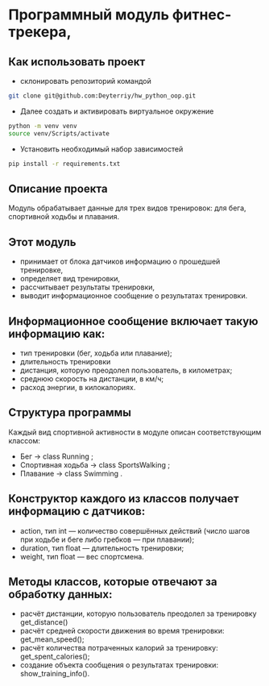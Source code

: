 # Программный модуль фитнес-трекера,

## Как использовать проект
 - склонировать репозиторий командой
```bash
git clone git@github.com:Deyterriy/hw_python_oop.git
```
 - Далее создать и активировать виртуальное окружение
```bash
python -m venv venv
source venv/Scripts/activate
```
 - Установить необходимый набор зависимостей
```bash
pip install -r requirements.txt
```

## Описание проекта
Модуль обрабатывает данные для трех видов тренировок:
для бега, спортивной ходьбы и плавания.

## Этот модуль
- принимает от блока датчиков информацию о прошедшей тренировке,
- определяет вид тренировки,
- рассчитывает результаты тренировки,
- выводит информационное сообщение о результатах тренировки.

## Информационное сообщение включает такую информацию как:
- тип тренировки (бег, ходьба или плавание);
- длительность тренировки
- дистанция, которую преодолел пользователь, в километрах;
- среднюю скорость на дистанции, в км/ч;
- расход энергии, в килокалориях.

## Структура программы
Каждый вид спортивной активности в модуле описан соответствующим классом:
- Бег → class Running ;
- Спортивная ходьба → class SportsWalking ;
- Плавание → class Swimming .

## Конструктор каждого из классов получает информацию с датчиков:
- action, тип int — количество совершённых действий (число шагов
при ходьбе и беге либо гребков — при плавании);
- duration, тип float — длительность тренировки;
- weight, тип float — вес спортсмена.

## Методы классов, которые отвечают за обработку данных:
- расчёт дистанции, которую пользователь преодолел за тренировку get_distance()
- расчёт средней скорости движения во время тренировки: get_mean_speed();
- расчёт количества потраченных калорий за тренировку: get_spent_calories();
- создание объекта сообщения о результатах тренировки: show_training_info().
